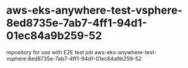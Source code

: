 # aws-eks-anywhere-test-vsphere-8ed8735e-7ab7-4ff1-94d1-01ec84a9b259-52
repository for use with E2E test job aws-eks-anywhere-test-vsphere:8ed8735e-7ab7-4ff1-94d1-01ec84a9b259-52
